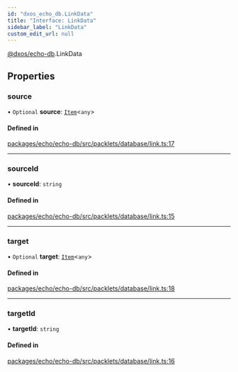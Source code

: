 ```yaml
---
id: "dxos_echo_db.LinkData"
title: "Interface: LinkData"
sidebar_label: "LinkData"
custom_edit_url: null
---
```


[@dxos/echo-db](../modules/dxos_echo_db.md).LinkData

## Properties

### source

• `Optional` **source**: [`Item`](../classes/dxos_echo_db.Item.md)<`any`\>

#### Defined in

[packages/echo/echo-db/src/packlets/database/link.ts:17](https://github.com/dxos/dxos/blob/b06737400/packages/echo/echo-db/src/packlets/database/link.ts#L17)

___

### sourceId

• **sourceId**: `string`

#### Defined in

[packages/echo/echo-db/src/packlets/database/link.ts:15](https://github.com/dxos/dxos/blob/b06737400/packages/echo/echo-db/src/packlets/database/link.ts#L15)

___

### target

• `Optional` **target**: [`Item`](../classes/dxos_echo_db.Item.md)<`any`\>

#### Defined in

[packages/echo/echo-db/src/packlets/database/link.ts:18](https://github.com/dxos/dxos/blob/b06737400/packages/echo/echo-db/src/packlets/database/link.ts#L18)

___

### targetId

• **targetId**: `string`

#### Defined in

[packages/echo/echo-db/src/packlets/database/link.ts:16](https://github.com/dxos/dxos/blob/b06737400/packages/echo/echo-db/src/packlets/database/link.ts#L16)
